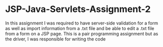 # JSP-Java-Servlets-Assignment-2
In this assignment I was required to have server-side validation for a form as well as import information from a .txt file and be able to edit a .txt file from a form on a JSP page. This is a pair programming
assignment but as the driver, I was responsible for writing the code
